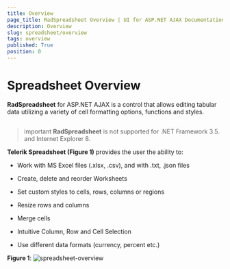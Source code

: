 ```yaml
---
title: Overview
page_title: RadSpreadsheet Overview | UI for ASP.NET AJAX Documentation
description: Overview
slug: spreadsheet/overview
tags: overview
published: True
position: 0
---
```


# Spreadsheet Overview

**RadSpreadsheet** for ASP.NET AJAX is a control that allows editing tabular data utilizing a variety of cell formatting options, functions and styles. 
## 

>important  **RadSpreadsheet** is not supported for .NET Framework 3.5. and Internet Explorer 8.

**Telerik Spreadsheet (Figure 1)** provides the user the ability to:

* Work with MS Excel files (.xlsx, .csv), and with .txt, .json files

* Create, delete and reorder Worksheets

* Set custom styles to cells, rows, columns or regions

* Resize rows and columns

* Merge cells

* Intuitive Column, Row and Cell Selection

* Use different data formats (currency, percent etc.)


**Figure 1**: ![spreadsheet-overview](images/spreadsheet-overview.png)
